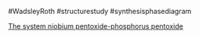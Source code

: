
#WadsleyRoth
#structurestudy
#synthesisphasediagram

[The system niobium pentoxide-phosphorus pentoxide](https://www.sciencedirect.com/science/article/abs/pii/0022459670900770)
